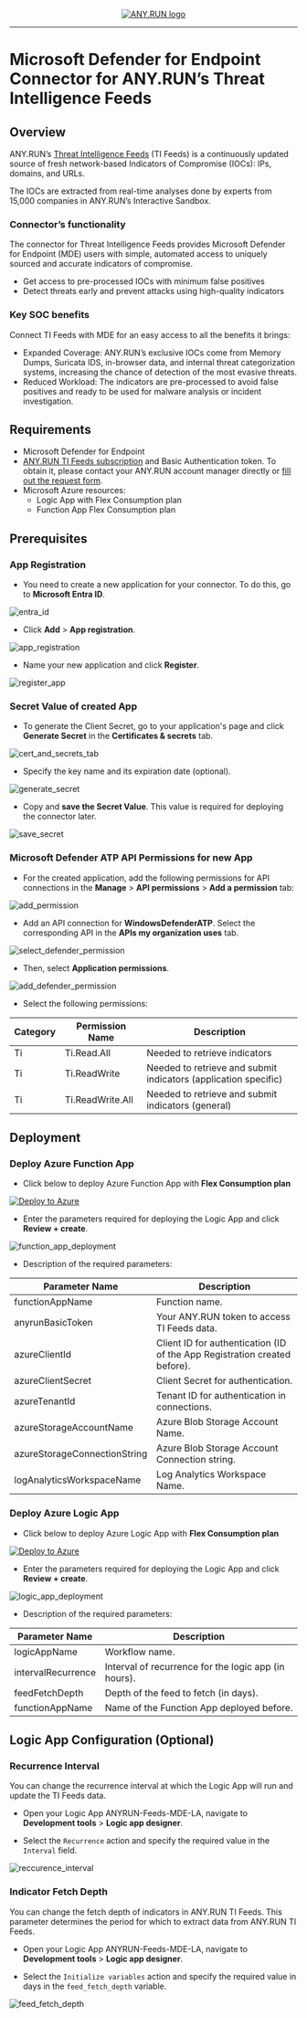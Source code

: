 <p align="center">
    <a href="#readme">
        <img alt="ANY.RUN logo" src="https://raw.githubusercontent.com/anyrun/anyrun-sdk/b3dfde1d3aa018d0a1c3b5d0fa8aaa652e80d883/static/logo.svg">
    </a>
</p>

______________________________________________________________________

# Microsoft Defender for Endpoint Connector for ANY.RUN’s Threat Intelligence Feeds 

## Overview

ANY.RUN’s [Threat Intelligence Feeds](https://any.run/threat-intelligence-feeds/?utm_source=anyrungithub&utm_medium=documentation&utm_campaign=ms_defender_tifeeds&utm_content=linktofeedslanding) (TI Feeds) is a continuously updated source of fresh network-based Indicators of Compromise (IOCs): IPs, domains, and URLs. 

The IOCs are extracted from real-time analyses done by experts from 15,000 companies in ANY.RUN’s Interactive Sandbox. 

### Connector’s functionality 

The connector for Threat Intelligence Feeds provides Microsoft Defender for Endpoint (MDE) users with simple, automated access to uniquely sourced and accurate indicators of compromise. 

- Get access to pre-processed IOCs with minimum false positives
- Detect threats early and prevent attacks using high-quality indicators 

### Key SOC benefits 

Connect TI Feeds with MDE for an easy access to all the benefits it brings:  

- Expanded Coverage: ANY.RUN’s exclusive IOCs come from Memory Dumps, Suricata IDS, in-browser data, and internal threat categorization systems, increasing the chance of detection of the most evasive threats.
- Reduced Workload: The indicators are pre-processed to avoid false positives and ready to be used for malware analysis or incident investigation.

## Requirements
- Microsoft Defender for Endpoint
- [ANY.RUN TI Feeds subscription](https://intelligence.any.run/plans/?utm_source=anyrungithub&utm_medium=documentation&utm_campaign=ms_defender_tifeeds&utm_content=linktotiplans) and Basic Authentication token. To obtain it, please contact your ANY.RUN account manager directly or [fill out the request form](https://any.run/threat-intelligence-feeds/?utm_source=anyrungithub&utm_medium=documentation&utm_campaign=ms_defender_tifeeds&utm_content=linktotifeedslanding#contact-sales). 
- Microsoft Azure resources:
  - Logic App with Flex Consumption plan
  - Function App Flex Consumption plan

## Prerequisites

### App Registration

- You need to create a new application for your connector. To do this, go to **Microsoft Entra ID**.

![entra_id](images/003.png)

- Click **Add** > **App registration**.

![app_registration](images/004.png)

- Name your new application and click **Register**.

![register_app](images/001.png)

### Secret Value of created App

- To generate the Client Secret, go to your application's page and click **Generate Secret** in the **Certificates & secrets** tab.

![cert_and_secrets_tab](images/005.png)

- Specify the key name and its expiration date (optional).

![generate_secret](images/006.png)

- Copy and **save the Secret Value**. This value is required for deploying the connector later.

![save_secret](images/007.png)

### Microsoft Defender ATP API Permissions for new App

- For the created application, add the following permissions for API connections in the **Manage** > **API permissions** > **Add a permission** tab:

![add_permission](images/008.png)

- Add an API connection for **WindowsDefenderATP**. Select the corresponding API in the **APIs my organization uses** tab.

![select_defender_permission](images/009.png)

- Then, select **Application permissions**.

![add_defender_permission](images/010.png)

- Select the following permissions:

|       Category       |   Permission Name   | Description                                                            |
|----------------------|---------------------|------------------------------------------------------------------------|
| Ti                   | Ti.Read.All         | Needed to retrieve indicators                                          |
| Ti                   | Ti.ReadWrite        | Needed to retrieve and submit indicators (application specific)        |
| Ti                   | Ti.ReadWrite.All    | Needed to retrieve and submit indicators (general)                     |

## Deployment

### Deploy Azure Function App

- Click below to deploy Azure Function App with **Flex Consumption plan**
 
[![Deploy to Azure](https://aka.ms/deploytoazurebutton)](https://portal.azure.com/#create/Microsoft.Template/uri/https%3A%2F%2Fraw.githubusercontent.com%2Frollehfoh%2FANY.RUN%2Fmain%2Fconnectors%2FMicrosoft%2FMicrosoft%2520Defender%2520for%2520Endpoint%2FANYRUN-TI-Feeds-MDE%2FFunction%2520App%2FANYRUN-Feeds-MDE-FA.json)

- Enter the parameters required for deploying the Logic App and click **Review + create**.

![function_app_deployment](images/014.png)

- Description of the required parameters:

| Parameter Name                  | Description                                                                 |
|---------------------------------|-----------------------------------------------------------------------------|
| functionAppName                 | Function name.                                                              |
| anyrunBasicToken                | Your ANY.RUN token to access TI Feeds data.                                 |
| azureClientId                   | Client ID for authentication (ID of the App Registration created before).   |
| azureClientSecret               | Client Secret for authentication.                                           |
| azureTenantId                   | Tenant ID for authentication in connections.                                |
| azureStorageAccountName         | Azure Blob Storage Account Name.                                            |
| azureStorageConnectionString    | Azure Blob Storage Account Connection string.                               |
| logAnalyticsWorkspaceName       | Log Analytics Workspace Name.                                               |


### Deploy Azure Logic App

- Click below to deploy Azure Logic App with **Flex Consumption plan**
 
[![Deploy to Azure](https://aka.ms/deploytoazurebutton)](https://portal.azure.com/#create/Microsoft.Template/uri/https%3A%2F%2Fraw.githubusercontent.com%2Frollehfoh%2FANY.RUN%2Fmain%2Fconnectors%2FMicrosoft%2FMicrosoft%2520Defender%2520for%2520Endpoint%2FANYRUN-TI-Feeds-MDE%2FLogic%2520App%2FANYRUN-Feeds-MDE-LA.json)

- Enter the parameters required for deploying the Logic App and click **Review + create**.

![logic_app_deployment](images/011.png)

- Description of the required parameters:

| Parameter Name                  | Description                                                                 |
|---------------------------------|-----------------------------------------------------------------------------|
| logicAppName                    | Workflow name.                                                              |
| intervalRecurrence              | Interval of recurrence for the logic app (in hours).                        |
| feedFetchDepth                  | Depth of the feed to fetch (in days).                                       |
| functionAppName                 | Name of the Function App deployed before.                                   |

## Logic App Configuration (Optional)

### Recurrence Interval

You can change the recurrence interval at which the Logic App will run and update the TI Feeds data.

- Open your Logic App ANYRUN-Feeds-MDE-LA, navigate to **Development tools** > **Logic app designer**.

- Select the `Recurrence` action and specify the required value in the `Interval` field.

![reccurence_interval](images/012.png)

### Indicator Fetch Depth

You can change the fetch depth of indicators in ANY.RUN TI Feeds. This parameter determines the period for which to extract data from ANY.RUN TI Feeds.

- Open your Logic App ANYRUN-Feeds-MDE-LA, navigate to **Development tools** > **Logic app designer**.

- Select the `Initialize variables` action and specify the required value in days in the `feed_fetch_depth` variable.

![feed_fetch_depth](images/013.png)

